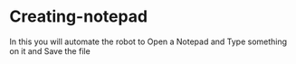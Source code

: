 # Creating-notepad
In this you will automate the robot to Open a Notepad and Type something on it and Save the file 
